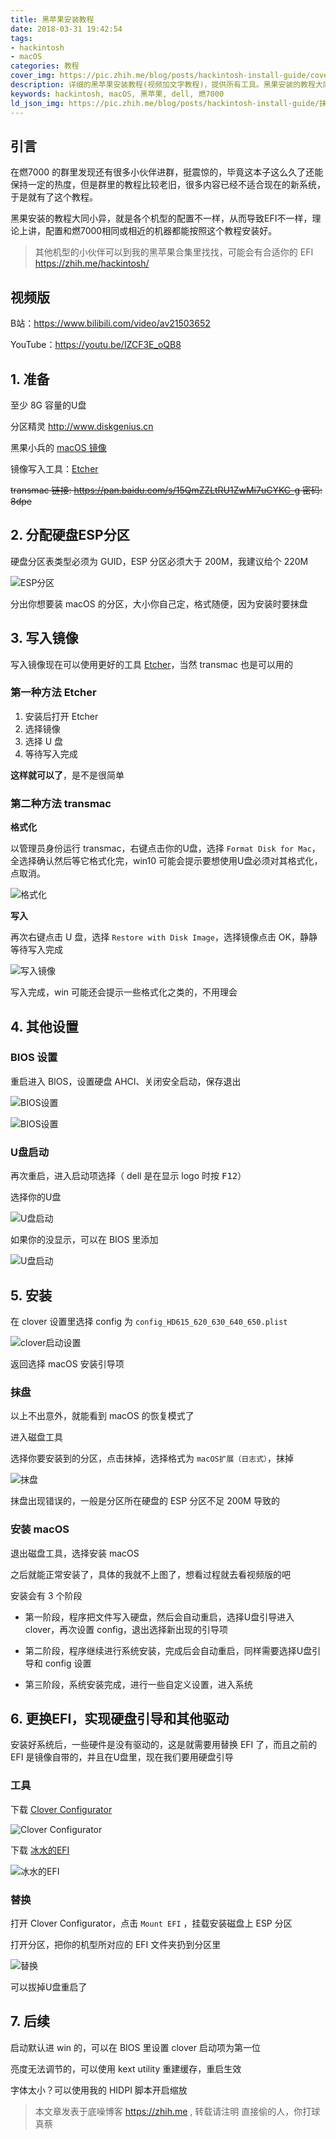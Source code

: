 ```yaml
---
title: 黑苹果安装教程
date: 2018-03-31 19:42:54
tags: 
- hackintosh
- macOS
categories: 教程
cover_img: https://pic.zhih.me/blog/posts/hackintosh-install-guide/cover.jpg
description: 详细的黑苹果安装教程(视频加文字教程)，提供所有工具。黑果安装的教程大同小异，就是各个机型的配置不一样，从而导致EFI不一样，理论上讲，配置和燃7000相同或相近的机器都能按照这个教程安装好，其他机型也可以在使用我收集的EFI ...
keywords: hackintosh, macOS, 黑苹果, dell, 燃7000
ld_json_img: https://pic.zhih.me/blog/posts/hackintosh-install-guide/抹盘.jpg
---
```


## 引言

在燃7000 的群里发现还有很多小伙伴进群，挺震惊的，毕竟这本子这么久了还能保持一定的热度，但是群里的教程比较老旧，很多内容已经不适合现在的新系统，于是就有了这个教程。

黑果安装的教程大同小异，就是各个机型的配置不一样，从而导致EFI不一样，理论上讲，配置和燃7000相同或相近的机器都能按照这个教程安装好。

>其他机型的小伙伴可以到我的黑苹果合集里找找，可能会有合适你的 EFI 
>https://zhih.me/hackintosh/

## 视频版

B站：https://www.bilibili.com/video/av21503652

YouTube：https://youtu.be/IZCF3E_oQB8

## 1. 准备

至少 8G 容量的U盘

分区精灵 http://www.diskgenius.cn

黑果小兵的 [macOS 镜像](https://zhih.me/hackintosh/#/OS-images)

镜像写入工具：[Etcher](https://www.balena.io/etcher/)

~~transmac 链接: https://pan.baidu.com/s/15QmZZLtRU1ZwMi7uCYKC-g 密码: 8dpe~~

## 2. 分配硬盘ESP分区

硬盘分区表类型必须为 GUID，ESP 分区必须大于 200M，我建议给个 220M

![ESP分区](https://pic.zhih.me/blog/posts/hackintosh-install-guide/ESP分区.jpg)

分出你想要装 macOS 的分区，大小你自己定，格式随便，因为安装时要抹盘

## 3. 写入镜像

写入镜像现在可以使用更好的工具 [Etcher](https://www.balena.io/etcher/)，当然 transmac 也是可以用的

### 第一种方法 Etcher

1. 安装后打开 Etcher
2. 选择镜像
3. 选择 U 盘
4. 等待写入完成

**这样就可以了**，是不是很简单

### 第二种方法 transmac 

**格式化**

以管理员身份运行 transmac，<kbd>右键</kbd>点击你的U盘，选择 `Format Disk for Mac`，全选择确认然后等它格式化完，win10 可能会提示要想使用U盘必须对其格式化，点取消。

![格式化](https://pic.zhih.me/blog/posts/hackintosh-install-guide/格式化.jpg)

**写入**

再次<kbd>右键</kbd>点击 U 盘，选择 `Restore with Disk Image`，选择镜像点击 OK，静静等待写入完成

![写入镜像](https://pic.zhih.me/blog/posts/hackintosh-install-guide/写入镜像.jpg)

写入完成，win 可能还会提示一些格式化之类的，不用理会

## 4. 其他设置

### BIOS 设置

重启进入 BIOS，设置硬盘 AHCI、关闭安全启动，保存退出

![BIOS设置](https://pic.zhih.me/blog/posts/hackintosh-install-guide/BIOS设置1.jpg)

![BIOS设置](https://pic.zhih.me/blog/posts/hackintosh-install-guide/BIOS设置2.jpg)

### U盘启动

再次重启，进入启动项选择（ dell 是在显示 logo 时按 <kbd>F12</kbd>）

选择你的U盘

![U盘启动](https://pic.zhih.me/blog/posts/hackintosh-install-guide/U盘启动1.jpg)

如果你的没显示，可以在 BIOS 里添加

![U盘启动](https://pic.zhih.me/blog/posts/hackintosh-install-guide/U盘启动2.jpg)

## 5. 安装

在 clover 设置里选择 config 为 `config_HD615_620_630_640_650.plist`

![clover启动设置](https://pic.zhih.me/blog/posts/hackintosh-install-guide/clover启动设置.jpg)

返回选择 macOS 安装引导项

### 抹盘

以上不出意外，就能看到 macOS 的恢复模式了

进入磁盘工具

选择你要安装到的分区，点击抹掉，选择格式为 `macOS扩展（日志式）`，抹掉

![抹盘](https://pic.zhih.me/blog/posts/hackintosh-install-guide/抹盘.jpg)

抹盘出现错误的，一般是分区所在硬盘的 ESP 分区不足 200M 导致的

### 安装 macOS

退出磁盘工具，选择安装 macOS

之后就能正常安装了，具体的我就不上图了，想看过程就去看视频版的吧

安装会有 3 个阶段

- 第一阶段，程序把文件写入硬盘，然后会自动重启，选择U盘引导进入 clover，再次设置 config，退出选择新出现的引导项

- 第二阶段，程序继续进行系统安装，完成后会自动重启，同样需要选择U盘引导和 config 设置

- 第三阶段，系统安装完成，进行一些自定义设置，进入系统

## 6. 更换EFI，实现硬盘引导和其他驱动

安装好系统后，一些硬件是没有驱动的，这是就需要用替换 EFI 了，而且之前的 EFI 是镜像自带的，并且在U盘里，现在我们要用硬盘引导

### 工具

下载 [Clover Configurator](https://mackie100projects.altervista.org/download-clover-configurator/)

![Clover Configurator](https://pic.zhih.me/blog/posts/hackintosh-install-guide/下载CloverConfigurator.jpg)

下载 [冰水的EFI](https://zhih.me/dell-7460-7560-hackintosh)

![冰水的EFI](https://pic.zhih.me/blog/posts/hackintosh-install-guide/冰水的EFI.jpg)

### 替换

打开 Clover Configurator，点击 `Mount EFI` ，挂载安装磁盘上 ESP 分区

打开分区，把你的机型所对应的 EFI 文件夹扔到分区里

![替换](https://pic.zhih.me/blog/posts/hackintosh-install-guide/替换.jpg)

可以拔掉U盘重启了

## 7. 后续

启动默认进 win 的，可以在 BIOS 里设置 clover 启动项为第一位

亮度无法调节的，可以使用 kext utility 重建缓存，重启生效

字体太小？可以使用我的 HIDPI 脚本开启缩放

>本文章发表于底噪博客 https://zhih.me , 转载请注明
>直接偷的人，你打球真蔡
